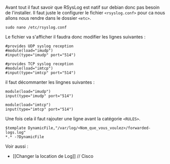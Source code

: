 Avant tout il faut savoir que RSysLog est natif sur debian donc pas besoin de l'installer. 
Il faut juste le configurer le fichier `<rsyslog.conf>` pour ca nous allons nous rendre dans le dossier `<etc>`.
```shell
sudo nano /etc/rsyslog.conf 
```

Le fichier va s'afficher il faudra donc modifier les lignes suivantes : 
```shell
#provides UDP syslog reception
#module(load="imudp")
#input(type="imudp" port="514")

#provides TCP syslog reception
#module(load="imtcp")
#input(type="imtcp" port="514")
```
il faut décommanter les lingnes suivantes :
```shell
module(load="imudp")
input(type="imudp" port="514")

module(load="imtcp")
input(type="imtcp" port="514")
```

Une fois cela il faut rajouter une ligne avant la catégorie `<RULES>`.
```shell
$template DynamicFile,"/var/log/<Nom_que_vous_voulez>/forwarded-logs.log"
*.* -?DynamicFile
```

Voir aussi : 
- [[Changer la location de Log]] // Cisco
